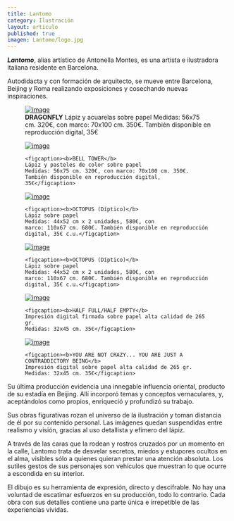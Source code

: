 ```yaml
---
title: Lantomo
category: Ilustración
layout: articulo
published: true
imagen: Lantomo/logo.jpg
---
```


<b>*Lantomo*</b>, alias artístico de Antonella Montes, es una artista e ilustradora italiana residente en Barcelona.

Autodidacta y con formación de arquitecto, se mueve entre Barcelona, Beijing y Roma realizando exposiciones y 
cosechando nuevas inspiraciones.

<div class="figure-group">
<figure>
	<a href="/images/Lantomo/DRAGONFLY-RED.jpg"><img src="/images/Lantomo/DRAGONFLY-RED.jpg" alt="image"></a>
	<figcaption><b>DRAGONFLY</b>
    Lápiz y acuarelas sobre papel 
    Medidas: 56x75 cm. 320€, con marco: 70x100 cm. 350€. También disponible en reproducción digital, 35€</figcaption>
</figure>

<figure>
	<a href="/images/Lantomo/BELL-TOWER-RED.jpg"><img src="/images/Lantomo/BELL-TOWER-RED.jpg" alt="image"></a>

	<figcaption><b>BELL TOWER</b> 
    Lápiz y pasteles de color sobre papel 
    Medidas: 56x75 cm. 320€, con marco: 70x100 cm. 350€. También disponible en reproducción digital, 35€</figcaption>
</figure>

<figure>
	<a href="/images/Lantomo/OCTOPUS-PART-I-RED.jpg"><img src="/images/Lantomo/OCTOPUS-PART-I-RED.jpg" alt="image"></a>

	<figcaption><b>OCTOPUS (Díptico)</b> 
    Lápiz sobre papel 
    Medidas: 44x52 cm x 2 unidades, 580€, con 
    marco: 110x67 cm. 680€. También disponible en reproducción digital, 35€ c.u.</figcaption>
</figure>

<figure>
	<a href="/images/Lantomo/OCTOPUS-PART-II-RED.jpg"><img src="/images/Lantomo/OCTOPUS-PART-II-RED.jpg" alt="image"></a>

	<figcaption><b>OCTOPUS (Díptico)</b> 
    Lápiz sobre papel 
    Medidas: 44x52 cm x 2 unidades, 580€, con 
    marco: 110x67 cm. 680€. También disponible en reproducción digital, 35€ c.u.</figcaption>
</figure>

<figure>
	<a href="/images/Lantomo/HalfFullHalfEmpty.jpg"><img src="/images/Lantomo/HalfFullHalfEmpty.jpg" alt="image"></a>

	<figcaption><b>HALF FULL/HALF EMPTY</b>
    Impresión digital firmada sobre papel alta calidad de 265 gr. 
    Medidas: 32x45 cm. 35€</figcaption>
</figure>

<figure>
	<a href="/images/Lantomo/YOU-ARE-CRAZY-RED.jpg"><img src="/images/Lantomo/YOU-ARE-CRAZY-RED.jpg" alt="image"></a>

	<figcaption><b>YOU ARE NOT CRAZY... YOU ARE JUST A CONTRADDICTORY BEING</b> 
    Impresión digital sobre papel alta calidad de 265 gr. 
    Medidas: 32x45 cm. 35€</figcaption>
</figure>
</div>

Su última producción evidencia una innegable influencia oriental, producto de su estadía en Beijing. Allí incorporó 
temas y conceptos vernaculares, y, aceptándolos como propios, enriqueció y profundizó su trabajo.

Sus obras figurativas rozan el universo de la ilustración y toman distancia de él por su contenido personal. Las 
imágenes quedan suspendidas entre realismo y visión, gracias al uso detallista y efímero del lápiz.

A través de las caras que la rodean y rostros cruzados por un momento en la calle, Lantomo trata de desvelar secretos, 
miedos y estupores ocultos en el alma, visibles sólo a quienes quieran prestar una atención absoluta. Los sutiles 
gestos de sus personajes son vehículos que muestran lo que ocurre a escondida en su interior. 

El dibujo es su herramienta de expresión, directo y descifrable. No hay una voluntad de escatimar esfuerzos en su 
producción, todo lo contrario. Cada obra con sus detalles contiene una parte única e irrepetible de las experiencias 
vividas.
